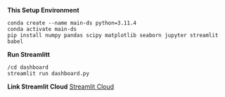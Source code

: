 
**This Setup Environment**
```
conda create --name main-ds python=3.11.4
conda activate main-ds
pip install numpy pandas scipy matplotlib seaborn jupyter streamlit babel
```
**Run Streamlitt**

```
/cd dashboard
streamlit run dashboard.py
```
**Link Streamlit Cloud**
[Streamlit Cloud](https://app-apbjvednhmihsesamgqfmy.streamlit.app/)
